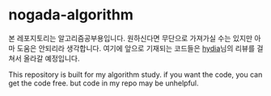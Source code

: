 # nogada-algorithm

본 레포지토리는 알고리즘공부용입니다. 원하신다면 무단으로 가져가실 수는 있지만 아마 도움은 안되리라 생각합니다. 
여기에 앞으로 기재되는 코드들은 [hydia](https://github.com/hyida)님의 리뷰를 걸쳐서 올라갈 예정입니다.

This repository is built for my algorithm study. if you want the code, you can get the code free. but code in my repo may be unhelpful.
